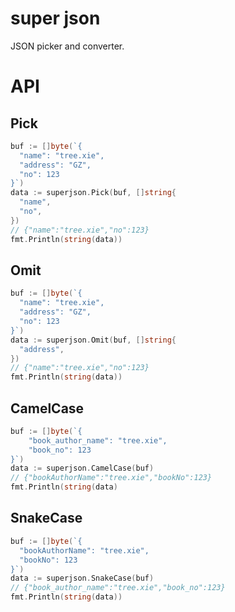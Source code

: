 # super json

JSON picker and converter.

# API

## Pick

```go
buf := []byte(`{
  "name": "tree.xie",
  "address": "GZ",
  "no": 123
}`)
data := superjson.Pick(buf, []string{
  "name",
  "no",
})
// {"name":"tree.xie","no":123}
fmt.Println(string(data))
```

## Omit

```go
buf := []byte(`{
  "name": "tree.xie",
  "address": "GZ",
  "no": 123
}`)
data := superjson.Omit(buf, []string{
  "address",
})
// {"name":"tree.xie","no":123}
fmt.Println(string(data))
```

## CamelCase

```go
buf := []byte(`{
	"book_author_name": "tree.xie",
	"book_no": 123
}`)
data := superjson.CamelCase(buf)
// {"bookAuthorName":"tree.xie","bookNo":123}
fmt.Println(string(data)
```

## SnakeCase

```go
buf := []byte(`{
  "bookAuthorName": "tree.xie",
  "bookNo": 123
}`)
data := superjson.SnakeCase(buf)
// {"book_author_name":"tree.xie","book_no":123}
fmt.Println(string(data))
```